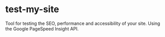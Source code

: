 # test-my-site
Tool for testing the SEO, performance and accessibility of your site. Using the Google PageSpeed Insight API.
